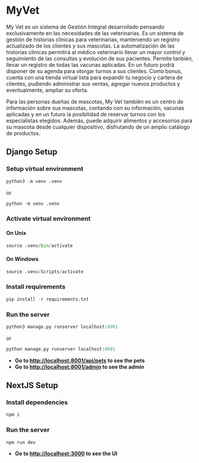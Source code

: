 # MyVet

My Vet es un sistema de Gestión Integral desarrollado pensando exclusivamente en las necesidades de las veterinarias. Es un sistema de gestión de historias clínicas para veterinarias, manteniendo un registro actualizado de los clientes y sus mascotas. La automatización de las historias clínicas permitirá al médico veterinario llevar un mayor control y seguimiento de las consultas y evolución de sus pacientes. Permite tanbièn, llevar un registro de todas las vacunas aplicadas. En un futuro podrá disponer de su agenda para otorgar turnos a sus clientes. Como bonus, cuenta con una tienda virtual lista para expandir tu negocio y cartera de clientes, pudiendo administrar sus ventas, agregar nuevos productos y eventualmente, ampliar su oferta.

Para las personas dueñas de mascotas, My Vet tambièn es un centro de información sobre sus mascotas, contando con su información, vacunas aplicadas y en un futuro la posibilidad de reservar turnos con los especialistas elegidos. Además, puede adquirir alimentos y accesorios para su mascota desde cualquier dispositivo, disfrutando de un amplio catálogo de productos.

## Django Setup

### Setup virtual environment

```python
python3 -m venv .venv
```

or

```python
python -m venv .venv
```

### Activate virtual environment

#### On Unix

```python
source .venv/bin/activate
```

#### On Windows

```python
source .venv/Scripts/activate
```

### Install requirements

```python
pip install -r requirements.txt
```

### Run the server

```python
python3 manage.py runserver localhost:8001
```

or

```python
python manage.py runserver localhost:8001
```

- **Go to [http://localhost:8001/api/pets](http://localhost:8001/api/pets) to see the pets**
- **Go to [http://localhost:8001/admin](http://localhost:8001/admin) to see the admin**

## NextJS Setup

### Install dependencies

```js
npm i
```

### Run the server

```js
npm run dev
```

- **Go to [http://localhost:3000](http://localhost:) to see the UI**
